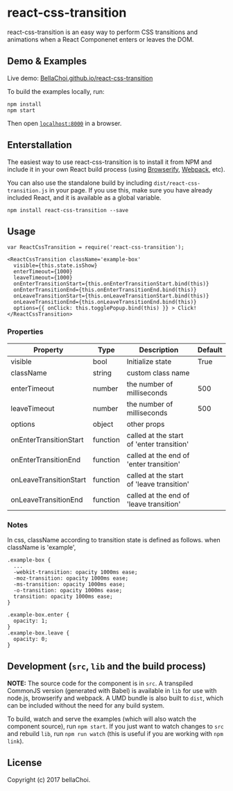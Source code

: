 # react-css-transition

react-css-transition is an easy way to perform CSS transitions and animations when a React Componenet enters or leaves the DOM.

## Demo & Examples

Live demo: [BellaChoi.github.io/react-css-transition](http://BellaChoi.github.io/react-css-transition/)

To build the examples locally, run:

```
npm install
npm start
```

Then open [`localhost:8000`](http://localhost:8000) in a browser.


## Enterstallation

The easiest way to use react-css-transition is to install it from NPM and include it in your own React build process (using [Browserify](http://browserify.org), [Webpack](http://webpack.github.io/), etc).

You can also use the standalone build by including `dist/react-css-transition.js` in your page. If you use this, make sure you have already included React, and it is available as a global variable.

```
npm install react-css-transition --save
```


## Usage


```
var ReactCssTransition = require('react-css-transition');

<ReactCssTransition className='example-box'
  visible={this.state.isShow}
  enterTimeout={1000}
  leaveTimeout={1000}
  onEnterTransitionStart={this.onEnterTransitionStart.bind(this)}
  onEnterTransitionEnd={this.onEnterTransitionEnd.bind(this)}
  onLeaveTransitionStart={this.onLeaveTransitionStart.bind(this)}
  onLeaveTransitionEnd={this.onLeaveTransitionEnd.bind(this)}
  options={{ onClick: this.togglePopup.bind(this) }} > Click! </ReactCssTransition>
```

### Properties

|    Property    | Type |          Description          | Default |
| -------------  | ---- |          -----------          | ------- |
| visible | bool | Initialize state | True |
| className | string | custom class name |  |
| enterTimeout | number | the number of milliseconds | 500 |
| leaveTimeout | number | the number of milliseconds | 500 |
| options | object | other props |  |
| onEnterTransitionStart | function | called at the start of 'enter transition' |  |
| onEnterTransitionEnd | function | called at the end of 'enter transition' |  |
| onLeaveTransitionStart | function | called at the start of 'leave transition' |  |
| onLeaveTransitionEnd | function | called at the end of 'leave transition' |  |

### Notes

In css, className according to transition state is defined as follows.
when className is 'example',

```
.example-box {
  ...
  -webkit-transition: opacity 1000ms ease;
  -moz-transition: opacity 1000ms ease;
  -ms-transition: opacity 1000ms ease;
  -o-transition: opacity 1000ms ease;
  transition: opacity 1000ms ease;
}

.example-box.enter {
  opacity: 1;
}
.example-box.leave {
  opacity: 0;
}

```


## Development (`src`, `lib` and the build process)

**NOTE:** The source code for the component is in `src`. A transpiled CommonJS version (generated with Babel) is available in `lib` for use with node.js, browserify and webpack. A UMD bundle is also built to `dist`, which can be included without the need for any build system.

To build, watch and serve the examples (which will also watch the component source), run `npm start`. If you just want to watch changes to `src` and rebuild `lib`, run `npm run watch` (this is useful if you are working with `npm link`).

## License

Copyright (c) 2017 bellaChoi.

